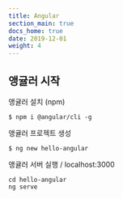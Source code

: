 ```yaml
---
title: Angular
section_main: true
docs_home: true
date: 2019-12-01
weight: 4
---
```


## 앵귤러 시작

앵귤러 설치 (npm)
```
$ npm i @angular/cli -g
```

앵귤러 프로젝트 생성
```
$ ng new hello-angular
```

앵귤러 서버 실행 / localhost:3000
```
cd hello-angular
ng serve
```
